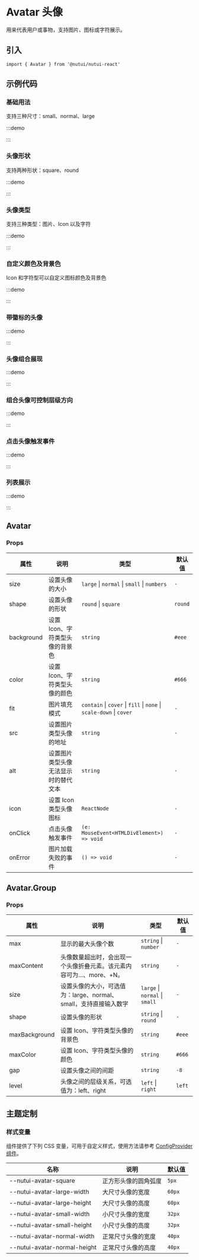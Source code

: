 # Avatar 头像

用来代表用户或事物，支持图片、图标或字符展示。

## 引入

```tsx
import { Avatar } from '@nutui/nutui-react'
```

## 示例代码

### 基础用法

支持三种尺寸：small、normal、large

:::demo

<CodeBlock src='h5/demo1.tsx'></CodeBlock>

:::

### 头像形状

支持两种形状：square、round

:::demo

<CodeBlock src='h5/demo2.tsx'></CodeBlock>

:::

### 头像类型

支持三种类型：图片、Icon 以及字符

:::demo

<CodeBlock src='h5/demo3.tsx'></CodeBlock>

:::

### 自定义颜色及背景色

Icon 和字符型可以自定义图标颜色及背景色

:::demo

<CodeBlock src='h5/demo4.tsx'></CodeBlock>

:::

### 带徽标的头像

:::demo

<CodeBlock src='h5/demo5.tsx'></CodeBlock>

:::

### 头像组合展现

:::demo

<CodeBlock src='h5/demo6.tsx'></CodeBlock>

:::

### 组合头像可控制层级方向

:::demo

<CodeBlock src='h5/demo7.tsx'></CodeBlock>

:::

### 点击头像触发事件

:::demo

<CodeBlock src='h5/demo8.tsx'></CodeBlock>

:::

### 列表展示

:::demo

<CodeBlock src='h5/demo9.tsx'></CodeBlock>

:::

## Avatar

### Props

| 属性 | 说明 | 类型 | 默认值 |
| --- | --- | --- | --- |
| size | 设置头像的大小 | `large` \| `normal` \| `small` \| `numbers` | `-` |
| shape | 设置头像的形状 | `round` \| `square` | `round` |
| background | 设置 Icon、字符类型头像的背景色 | `string` | `#eee` |
| color | 设置 Icon、字符类型头像的颜色 | `string` | `#666` |
| fit | 图片填充模式 | `contain` \| `cover` \| `fill` \| `none` \| `scale-down` \| `cover` | `-` |
| src | 设置图片类型头像的地址 | `string` | `-` |
| alt | 设置图片类型头像无法显示时的替代文本 | `string` | `-` |
| icon | 设置 Icon 类型头像图标 | `ReactNode` | `-` |
| onClick | 点击头像触发事件 | `(e: MouseEvent<HTMLDivElement>) => void` | `-` |
| onError | 图片加载失败的事件 | `() => void` | `-` |

## Avatar.Group

### Props

| 属性 | 说明 | 类型 | 默认值 |
| --- | --- | --- | --- |
| max | 显示的最大头像个数 | `string` \| `number` | `-` |
| maxContent | 头像数量超出时，会出现一个头像折叠元素。该元素内容可为...、more、+N。 | `string` | `-` |
| size | 设置头像的大小，可选值为：large、normal、small，支持直接输入数字 | `large` \| `normal` \| `small` | `-` |
| shape | 设置头像的形状 | `string` \| `round` | `-` |
| maxBackground | 设置 Icon、字符类型头像的背景色 | `string` | `#eee` |
| maxColor | 设置 Icon、字符类型头像的颜色 | `string` | `#666` |
| gap | 设置头像之间的间距 | `string` | `-8` |
| level | 头像之间的层级关系，可选值为：left、right | `left` \| `right` | `left` |

## 主题定制

### 样式变量

组件提供了下列 CSS 变量，可用于自定义样式，使用方法请参考 [ConfigProvider 组件](#/zh-CN/component/configprovider)。

| 名称 | 说明 | 默认值 |
| --- | --- | --- |
| \--nutui-avatar-square | 正方形头像的圆角弧度 | `5px` |
| \--nutui-avatar-large-width | 大尺寸头像的宽度 | `60px` |
| \--nutui-avatar-large-height | 大尺寸头像的高度 | `60px` |
| \--nutui-avatar-small-width | 小尺寸头像的宽度 | `32px` |
| \--nutui-avatar-small-height | 小尺寸头像的高度 | `32px` |
| \--nutui-avatar-normal-width | 正常尺寸头像的宽度 | `40px` |
| \--nutui-avatar-normal-height | 正常尺寸头像的高度 | `40px` |
